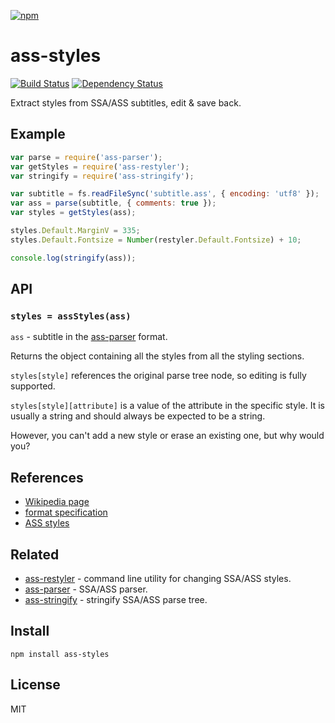 [![npm](https://nodei.co/npm/ass-styles.png)](https://nodei.co/npm/ass-styles/)

# ass-styles

[![Build Status][travis-badge]][travis] [![Dependency Status][david-badge]][david]

Extract styles from SSA/ASS subtitles, edit & save back.

[travis]: https://travis-ci.org/eush77/ass-styles
[travis-badge]: https://travis-ci.org/eush77/ass-styles.svg
[david]: https://david-dm.org/eush77/ass-styles
[david-badge]: https://david-dm.org/eush77/ass-styles.png

## Example

```js
var parse = require('ass-parser');
var getStyles = require('ass-restyler');
var stringify = require('ass-stringify');

var subtitle = fs.readFileSync('subtitle.ass', { encoding: 'utf8' });
var ass = parse(subtitle, { comments: true });
var styles = getStyles(ass);

styles.Default.MarginV = 335;
styles.Default.Fontsize = Number(restyler.Default.Fontsize) + 10;

console.log(stringify(ass));
```

## API

### `styles = assStyles(ass)`

`ass` - subtitle in the [ass-parser](https://www.npmjs.com/packages/ass-parser) format.

Returns the object containing all the styles from all the styling sections.

`styles[style]` references the original parse tree node, so editing is fully supported.

`styles[style][attribute]` is a value of the attribute in the specific style. It is usually a string and should always be expected to be a string.

However, you can't add a new style or erase an existing one, but why would you?

## References

- [Wikipedia page](http://en.wikipedia.org/wiki/SubStation_Alpha)
- [format specification](http://www.perlfu.co.uk/projects/asa/ass-specs.doc)
- [ASS styles](http://docs.aegisub.org/3.2/Styles/)

## Related

- [ass-restyler](https://www.npmjs.com/packages/ass-restyler) - command line utility for changing SSA/ASS styles.
- [ass-parser](https://www.npmjs.com/packages/ass-parser) - SSA/ASS parser.
- [ass-stringify](https://www.npmjs.com/packages/ass-stringify) - stringify SSA/ASS parse tree.

## Install

```shell
npm install ass-styles
```

## License

MIT
